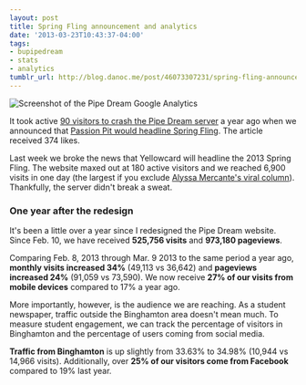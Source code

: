 ```yaml
---
layout: post
title: Spring Fling announcement and analytics
date: '2013-03-23T10:43:37-04:00'
tags:
- bupipedream
- stats
- analytics
tumblr_url: http://blog.danoc.me/post/46073307231/spring-fling-announcement-and-analytics
---
```


![Screenshot of the Pipe Dream Google Analytics](/img/posts/pipe-dream-spring-fling-google-analytics-2013.png)


It took active [90 visitors to crash the Pipe Dream server](http://blog.danoc.me/2012/03/24/spring-fling-concert-announcement-takes-down-the-pipe.html) a year ago when we announced that [Passion Pit would headline Spring Fling](http://www.bupipedream.com/news/9130/passion-pit-to-headline-spring-fling/). The article received 374 likes.

Last week we broke the news that Yellowcard will headline the 2013 Spring Fling. The website maxed out at 180 active visitors and we reached 6,900 visits in one day (the largest if you exclude [Alyssa Mercante's viral column](http://www.bupipedream.com/opinion/10245/binghamtons-noble-truths-lived/)). Thankfully, the server didn't break a sweat.

### One year after the redesign

It's been a little over a year since I redesigned the Pipe Dream website. Since Feb. 10, we have received **525,756 visits** and **973,180 pageviews**.

Comparing Feb. 8, 2013 through Mar. 9 2013 to the same period a year ago, **monthly visits increased 34%** (49,113 vs 36,642) and **pageviews increased 24%** (91,059 vs 73,590). We now receive **27% of our visits from mobile devices** compared to 17% a year ago.

More importantly, however, is the audience we are reaching. As a student newspaper, traffic outside the Binghamton area doesn't mean much. To measure student engagement, we can track the percentage of visitors in Binghamton and the percentage of users coming from social media.

**Traffic from Binghamton** is up slightly from 33.63% to 34.98% (10,944 vs 14,966 visits). Additionally, over **25% of our visitors come from Facebook** compared to 19% last year.
